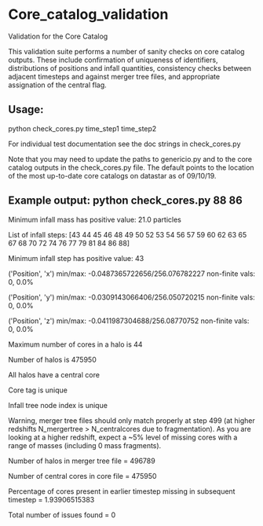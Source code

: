 # Core_catalog_validation
Validation for the Core Catalog

This validation suite performs a number of sanity checks on core catalog outputs. These include confirmation of uniqueness of identifiers, distributions of positions and infall quantities, consistency checks between adjacent timesteps and against merger tree files, and appropriate assignation of the central flag.   

## Usage: 
python check_cores.py time_step1 time_step2

For individual test documentation see the doc strings in check_cores.py
 
Note that you may need to update the paths to genericio.py and to the core catalog outputs in the check_cores.py file. The default points to the location of the most up-to-date core catalogs on datastar as of 09/10/19. 


## Example output: python check_cores.py 88 86

Minimum infall mass has positive value: 21.0 particles

List of infall steps:
[43 44 45 46 48 49 50 52 53 54 56 57 59 60 62 63 65 67 68 70 72 74 76 77 79
 81 84 86 88]
 
Minimum infall step has positive value: 43

('Position', 'x')
	 min/max: -0.0487365722656/256.076782227
	 non-finite vals: 0, 0.0%
	 
('Position', 'y')
	 min/max: -0.0309143066406/256.050720215
	 non-finite vals: 0, 0.0%
	 
('Position', 'z')
	 min/max: -0.0411987304688/256.08770752
	 non-finite vals: 0, 0.0%
	 
Maximum number of cores in a halo is 44

Number of halos is 475950

All halos have a central core

Core tag is unique

Infall tree node index is unique

Warning, merger tree files should only match properly at step 499 (at higher redshifts N_mergertree > N_centralcores due to fragmentation). As you are looking at a higher redshift, expect a ~5% level of missing cores with a range of masses (including 0 mass fragments).

Number of halos in merger tree file = 496789

Number of central cores in core file = 475950

Percentage of cores present in earlier timestep missing in subsequent timestep = 1.93906515383

Total number of issues found = 0


